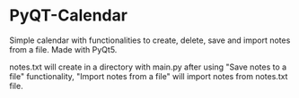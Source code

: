 # PyQT-Calendar
Simple calendar with functionalities to create, delete, save and import notes from a file.
Made with PyQt5.

notes.txt will create in a directory with main.py after using "Save notes to a file" functionality, "Import notes from a file" will import notes from notes.txt file.

